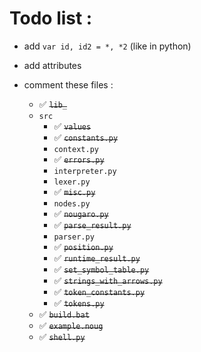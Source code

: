# Todo list :
* add `var id, id2 = *, *2` (like in python)
* add attributes

* comment these files :
  * ✅ ~~`lib_`~~
  * `src`
    * ✅ ~~`values`~~
    * ✅ ~~`constants.py`~~
    * `context.py`
    * ✅ ~~`errors.py`~~
    * `interpreter.py`
    * `lexer.py`
    * ✅ ~~`misc.py`~~
    * `nodes.py`
    * ✅ ~~`nougaro.py`~~
    * ✅ ~~`parse_result.py`~~
    * `parser.py`
    * ✅ ~~`position.py`~~
    * ✅ ~~`runtime_result.py`~~
    * ✅ ~~`set_symbol_table.py`~~
    * ✅ ~~`strings_with_arrows.py`~~
    * ✅ ~~`token_constants.py`~~
    * ✅ ~~`tokens.py`~~
  * ✅ ~~`build.bat`~~
  * ✅ ~~`example.noug`~~
  * ✅ ~~`shell.py`~~
